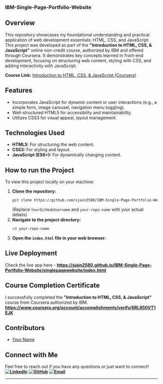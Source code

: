 ### IBM-Single-Page-Portfolio-Website
## Overview

This repository showcases my foundational understanding and practical application of web development essentials: HTML, CSS, and JavaScript. This project was developed as part of the **"Introduction to HTML, CSS, & JavaScript"** online non-credit course, authorized by IBM and offered through Coursera.
It demonstrates key concepts learned in front-end development, focusing on structuring web content, styling with CSS, and adding interactivity with JavaScript.

**Course Link:** [Introduction to HTML, CSS, & JavaScript (Coursera)](https://www.coursera.org/learn/introduction-html-css-javascript)

## Features
* Incorporates JavaScript for dynamic content or user interactions (e.g., a simple form, image carousel, navigation menu toggling).
* Well-structured HTML5 for accessibility and maintainability.
* Utilizes CSS3 for visual appeal, layout management.


## Technologies Used
* **HTML5:** For structuring the web content.
* **CSS3:** For styling and layout.
* **JavaScript (ES6+):** For dynamically changing content.

## How to run the Project
To view this project locally on your machine:

1.  **Clone the repository:**
    ```bash
    git clone https://github.com/sjain2580/IBM-Single-Page-Portfolio-Website.git
    ```
    (Replace `YourGitHubUsername` and `your-repo-name` with your actual details)
2.  **Navigate to the project directory:**
    ```bash
    cd your-repo-name
    ```
3.  **Open the `index.html` file in your web browser:**

## Live Deployment
Check the live app here - **https://sjain2580.github.io/IBM-Single-Page-Portfolio-Website/singlepagewebsite/index.html**

## Course Completion Certificate
I successfully completed the **"Introduction to HTML, CSS, & JavaScript"** course from Coursera authorized by IBM.
**https://www.coursera.org/account/accomplishments/verify/6RL850VT1EJK**

## Contributors
- [Your Name](https://github.com/sjain2580)

## Connect with Me
Feel free to reach out if you have any questions or just want to connect!
**[![LinkedIn](https://img.shields.io/badge/-LinkedIn-0A66C2?style=flat-square&logo=linkedin&logoColor=white)](https://www.linkedin.com/in/sjain04/)**
**[![GitHub](https://img.shields.io/badge/-GitHub-181717?style=flat-square&logo=github&logoColor=white)](https://github.com/sjain2580)**
**[![Email](https://img.shields.io/badge/-Email-D14836?style=flat-square&logo=gmail&logoColor=white)](mailto:sjain040395@gmail.com)**

---
